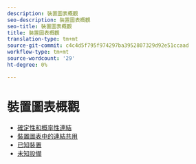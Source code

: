 ```yaml
---
description: 裝置圖表概觀
seo-description: 裝置圖表概觀
seo-title: 裝置圖表概觀
title: 裝置圖表概觀
translation-type: tm+mt
source-git-commit: c4c4d5f795f974297ba3952807329d92e51ccaad
workflow-type: tm+mt
source-wordcount: '29'
ht-degree: 0%

---
```



# 裝置圖表概觀

* [確定性和概率性連結](links.md)
* [裝置圖表中的連結共用](link-sharing.md)
* [已知裝置](known-device.md)
* [未知設備](unknown-device.md)
